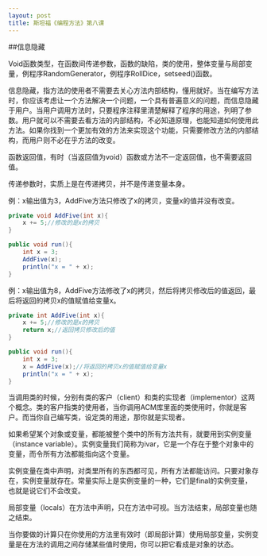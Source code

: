 ```yaml
---
layout: post
title: 斯坦福《编程方法》第八课
---
```

##信息隐藏

Void函数类型，在函数间传递参数，函数的缺陷，类的使用，整体变量与局部变量，例程序RandomGenerator，例程序RollDice，setseed()函数。

信息隐藏，指方法的使用者不需要去关心方法内部结构，懂用就好。当在编写方法时，你应该考虑让一个方法解决一个问题，一个具有普遍意义的问题，而信息隐藏于用户。当用户调用方法时，只要程序注释里清楚解释了程序的用途，列明了参数。用户就可以不需要去看方法的内部结构，不必知道原理，也能知道如何使用此方法。如果你找到一个更加有效的方法来实现这个功能，只需要修改方法的内部结构，而用户则不必在乎方法的改变。

函数返回值，有时（当返回值为void）函数或方法不一定返回值，也不需要返回值。

传递参数时，实质上是在传递拷贝，并不是传递变量本身。

例：x输出值为3，AddFive方法只修改了x的拷贝，变量x的值并没有改变。

```java
private void AddFive(int x){  
	x += 5;//修改的是x的拷贝  
}  

public void run(){  
	int x = 3;  
	AddFive(x);  
	println("x = " + x);  
}
```

例：x输出值为8，AddFive方法修改了x的拷贝，然后将拷贝修改后的值返回，最后将返回的拷贝x的值赋值给变量x。

```java
private int AddFive(int x){  
	x += 5;//修改的是x的拷贝  
	return x;//返回拷贝修改后的值  
}  

public void run(){  
	int x = 3;  
	x = AddFive(x);//将返回的拷贝x的值赋值给变量x  
	println("x = " + x);  
}
```

当调用类的时候，分别有类的客户（client）和类的实现者（implementor）这两个概念。类的客户指类的使用者，当你调用ACM库里面的类使用时，你就是客户。而当你自己编写类，设定类的用途，那你就是实现者。

如果希望某个对象或变量，都能被整个类中的所有方法共有，就要用到实例变量（instance variable）。实例变量我们简称为ivar，它是一个存在于整个对象中的变量，而令所有方法都能指向这个变量。

实例变量在类中声明，对类里所有的东西都可见，所有方法都能访问。只要对象存在，实例变量就存在。常量实际上是实例变量的一种，它们是final的实例变量，也就是说它们不会改变。

局部变量（locals）在方法中声明，只在方法中可视。当方法结束，局部变量也随之结束。

当你要做的计算只在你使用的方法里有效时（即局部计算）使用局部变量，实例变量是在方法的调用之间存储某些值时使用，你可以把它看成是对象的状态。
